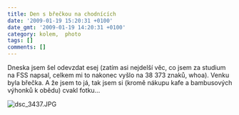 ```yaml
---
title: Den s břečkou na chodnících
date: '2009-01-19 15:20:31 +0100'
date_gmt: '2009-01-19 14:20:31 +0100'
category: kolem,  photo
tags: []
comments: []
---
```

<p>Dneska jsem šel odevzdat esej (zatím asi nejdelší věc, co jsem za studium na FSS napsal, celkem mi to nakonec vyšlo na 38 373 znaků, whoa). Venku byla břečka. A že jsem to já, tak jsem si (kromě nákupu kafe a bambusových výhonků k obědu) cvakl fotku...</p>
<p><img src='/assets/migrated/wp-uploads/2009/01/dsc_3437.JPG' alt='dsc_3437.JPG' /></p>
